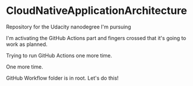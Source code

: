 # CloudNativeApplicationArchitecture
Repository for the Udacity nanodegree I'm pursuing

I'm activating the GitHub Actions part and fingers crossed that it's going to work as planned.

Trying to run GitHub Actions one more time.

One more time.

GitHub Workflow folder is in root. Let's do this!

